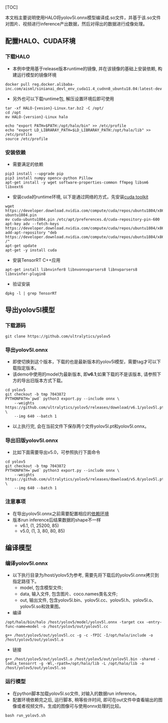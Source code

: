 [TOC]


​		本文档主要说明使用HALO将yolov5l.onnx模型编译成.so文件，并基于该.so文件对图片、视频进行inference产出数据，然后对得出的数据进行成像处理。

## 配置HALO、CUDA环境
### 下载HALO
- 本例中使用基于release版本runtime的镜像, 并在该镜像的基础上安装依赖, 构建运行模型的镜像环境
```shell
docker pull reg.docker.alibaba-inc.com/aisml/sinianai_devl_env_cuda11.4_cudnn8_ubuntu18.04:latest-dev
```
- 另外也可以下载runtime包, 解压设置环境后即可使用
```shell
tar -xf HALO-{vesion}-Linux.tar.bz2 -C /opt/
cd /opt
mv HALO-{version}-Linux halo

echo "export PATH=$PATH:/opt/halo/bin" >> /etc/profile
echo "export LD_LIBRARAY_PATH=$LD_LIBRARAY_PATH:/opt/halo/lib" >> /etc/profile
source /etc/profile
```

### 安装依赖
- 需要满足的依赖
```shell
pip3 install --upgrade pip
pip3 install numpy opencv-python Pillow
apt-get install -y wget software-properties-common ffmpeg libsm6 libxext6  
```

- 安装cuda的runtime环境, 以下是通过网络的方式，先安装[cuda toolkit](https://developer.nvidia.com/cuda-downloads)
```shell
wget https://developer.download.nvidia.com/compute/cuda/repos/ubuntu1804/x86_64/cuda-ubuntu1804.pin
mv cuda-ubuntu1804.pin /etc/apt/preferences.d/cuda-repository-pin-600
apt-key adv --fetch-keys https://developer.download.nvidia.com/compute/cuda/repos/ubuntu1804/x86_64/7fa2af80.pub
add-apt-repository "deb https://developer.download.nvidia.com/compute/cuda/repos/ubuntu1804/x86_64/ /"
apt-get update
apt-get -y install cuda
```
  - 安装TensorRT C++应用

```shell
apt-get install libnvinfer8 libnvonnxparsers8 libnvparsers8 libnvinfer-plugin8
```
  - 验证安装

```shell
dpkg -l | grep TensorRT
```



## 导出yolov5l模型

### 下载源码
```shell
git clone https://github.com/ultralytics/yolov5
```

### 导出yolov5l.onnx
- 即使切换到这个版本，下载的也是最新版本的yolov5l模型，需要tag才可以下载指定版本。
- 该demo中使用的model为最新版本, 即**v6.1**;如果下载的不是该版本, 请参照下方的导出旧版本方式下载。
```shell
cd yolov5
git checkout -b tmp 7043872
PYTHONPATH=`pwd` python3 export.py --include onnx \
	--weights https://github.com/ultralytics/yolov5/releases/download/v6.1/yolov5l.pt \
	--img 640 --batch 1
```
- 以上执行完, 会在当前文件下保存两个文件yolov5l.pt和yolov5l.onnx。

### 导出旧版yolov5l.onnx

- 比如下面需要导出v5.0，可参照执行下面命令

```shell
cd yolov5
git checkout -b tmp 7043872
PYTHONPATH=`pwd` python3 export.py --include onnx \
	--weights https://github.com/ultralytics/yolov5/releases/download/v5.0/yolov5l.pt \
	--img 640 --batch 1
```

### 注意事项
- 在导出yolov5l.onnx之前需要配置相应的[依赖环境](https://github.com/ultralytics/yolov5/issues/251)
- 版本run inference后结果数据的shape不一样
    - v6.1, (1, 25200, 85)
    - v5.0, (1, 3, 80, 80, 85)




## 编译模型
### 编译yolov5l.onnx
- 以下执行目录为/host/yolov5为参考, 需要先将下载后的yolov5l.onnx拷贝到指定路径下。
  - model, 包含模型文件; 
  - data, 输入文件, 包含图片、coco.names类名文件; 
  - out, 输出文件, 包含yolov5l.bin、yolov5l.cc、yolov5l.h、yolov5l.o、yolov5l.so和效果图。
- 编译
```shell
/opt/halo/bin/halo /host/yolov5/model/yolov5l.onnx -target cxx -entry-func-name=model -o /host/yolov5/out/yolov5l.cc

g++ /host/yolov5/out/yolov5l.cc -g -c -fPIC -I/opt/halo/include -o /host/yolov5/out/yolov5l.o
```
- 链接
```shell
g++ /host/yolov5/out/yolov5l.o /host/yolov5/out/yolov5l.bin -shared -lodla_tensorrt -g -Wl,-rpath=/opt/halo/lib -L /opt/halo/lib -o /host/yolov5/out/yolov5l.so
```

### 运行模型
- 在python脚本加载yolov5l.so文件, 对输入的数据run inference。
- 配置环境依赖完之后, 运行脚本, 稍等些许时间, 即可在out文件中查看输出的图像或者视频文件。生成的图像可与使用onnx处理的比较。
```shell
bash run_yolov5.sh
```